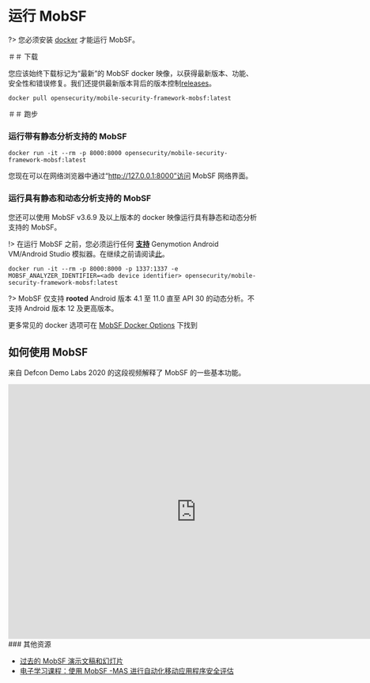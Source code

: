 # 运行 MobSF

?> 您必须安装 [docker](https://docs.docker.com/get-docker/) 才能运行 MobSF。


＃＃ 下载

您应该始终下载标记为“最新”的 MobSF docker 映像，以获得最新版本、功能、安全性和错误修复。我们还提供最新版本背后的版本控制[releases](https://hub.docker.com/r/opensecurity/mobile-security-framework-mobsf/tags)。

```
docker pull opensecurity/mobile-security-framework-mobsf:latest
```

＃＃ 跑步

### 运行带有静态分析支持的 MobSF

```
docker run -it --rm -p 8000:8000 opensecurity/mobile-security-framework-mobsf:latest
```

您现在可以在网络浏览器中通过“http://127.0.0.1:8000”访问 MobSF 网络界面。

### 运行具有静态和动态分析支持的 MobSF

您还可以使用 MobSF v3.6.9 及以上版本的 docker 映像运行具有静态和动态分析支持的 MobSF。

!> 在运行 MobSF 之前，您必须运行任何 **[支持](dynamic_analyzer.md)** Genymotion Android VM/Android Studio 模拟器。在继续之前请阅读[此](dynamic_analyzer.md)。

```
docker run -it --rm -p 8000:8000 -p 1337:1337 -e MOBSF_ANALYZER_IDENTIFIER=<adb device identifier> opensecurity/mobile-security-framework-mobsf:latest
```

?> MobSF 仅支持 **rooted** Android 版本 4.1 至 11.0 直至 API 30 的动态分析。不支持 Android 版本 12 及更高版本。

更多常见的 docker 选项可在 [MobSF Docker Options](docker.md) 下找到


## 如何使用 MobSF

来自 Defcon Demo Labs 2020 的这段视频解释了 MobSF 的一些基本功能。

<iframe width="760" height="515" src="https://www.youtube.com/embed/1NIQs82n3nw" title="YouTube video player" frameborder="0" allow="accelerometer; autoplay; clipboard-write; encrypted-media; gyroscope; picture-in-picture; web-share" allowfullscreen></iframe>
### 其他资源

* [过去的 MobSF 演示文稿和幻灯片](https://mobsf.github.io/Mobile-Security-Framework-MobSF/presentations.html)
* [电子学习课程：使用 MobSF -MAS 进行自动化移动应用程序安全评估](https://opsecx.com/index.php/product/automated-mobile-application-security-assessment-with-mobsf/)
